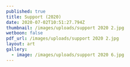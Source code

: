 ```yaml
---
published: true
title: Support (2020)
date: 2020-07-02T10:51:27.794Z
thumbnail: /images/uploads/support 2020 2.jpg
wetboon: false
pdf_url: /images/uploads/support 2020 2.jpg
layout: art
gallery:
  - image: /images/uploads/support 2020 6.jpg
---
```


